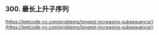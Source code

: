 **300. 最长上升子序列**  
---
[https://leetcode-cn.com/problems/longest-increasing-subsequence/](https://leetcode-cn.com/problems/longest-increasing-subsequence/)  
